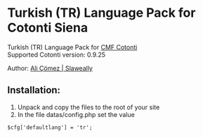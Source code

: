 # Turkish (TR) Language Pack for Cotonti Siena

Turkish (TR) Language Pack for [CMF Cotonti](https://www.cotonti.com)  
Supported Cotonti version: 0.9.25

Author: [Ali Çömez | Slaweally](https://github.com/slaweallx)

## Installation:
1. Unpack and copy the files to the root of your site
3. In the file datas/config.php set the value
```
$cfg['defaultlang'] = 'tr';
```


